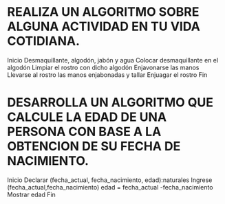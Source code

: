 # REALIZA UN ALGORITMO SOBRE ALGUNA ACTIVIDAD EN TU VIDA COTIDIANA.
Inicio
Desmaquillante, algodón, jabón y agua
Colocar desmaquillante en el algodón
Limpiar el rostro con dicho algodón
Enjavonarse las manos 
Llevarse al rostro las manos enjabonadas y tallar
Enjuagar el rostro
Fin

# DESARROLLA UN ALGORITMO QUE CALCULE LA EDAD DE UNA PERSONA CON BASE A LA OBTENCION DE SU FECHA DE NACIMIENTO.

Inicio
Declarar (fecha_actual, fecha_nacimiento, edad):naturales
Ingrese (fecha_actual,fecha_nacimiento)
edad = fecha_actual -fecha_nacimiento
Mostrar edad
Fin



